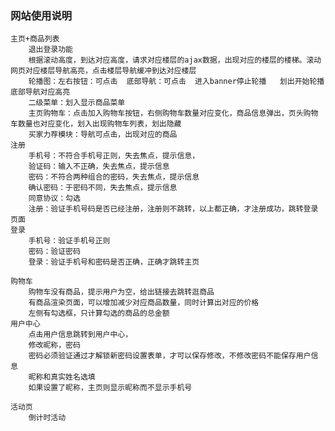 ### 网站使用说明
    主页+商品列表
        退出登录功能
        根据滚动高度，到达对应高度，请求对应楼层的ajax数据，出现对应的楼层的楼梯。滚动网页对应楼层导航高亮，点击楼层导航缓冲到达对应楼层
        轮播图：左右按钮：可点击  底部导航：可点击  进入banner停止轮播   划出开始轮播  底部导航对应高亮
        二级菜单：划入显示商品菜单
        主页购物车：点击加入购物车按钮，右侧购物车数量对应变化，商品信息弹出，页头购物车数量也对应变化，划入出现购物车列表，划出隐藏
        买家力荐模块：导航可点击，出现对应的商品
    注册
        手机号：不符合手机号正则，失去焦点，提示信息，
        验证码：输入不正确，失去焦点，提示信息
        密码：不符合两种组合的密码，失去焦点，提示信息
        确认密码：于密码不同，失去焦点，提示信息
        同意协议：勾选
        注册：验证手机号码是否已经注册，注册则不跳转，以上都正确，才注册成功，跳转登录页面
    登录
        手机号：验证手机号正则
        密码：验证密码
        登录：验证手机号和密码是否正确，正确才跳转主页
    
    购物车
        购物车没有商品，提示用户为空，给出链接去跳转逛商品
        有商品渲染页面，可以增加减少对应商品数量，同时计算出对应的价格
        左侧有勾选框，只计算勾选的商品的总金额
    用户中心
        点击用户信息跳转到用户中心，
        修改昵称，密码
        密码必须验证通过才解锁新密码设置表单，才可以保存修改，不修改密码不能保存用户信息
        昵称和真实姓名选填
        如果设置了昵称，主页则显示昵称而不显示手机号
    
    活动页
        倒计时活动
